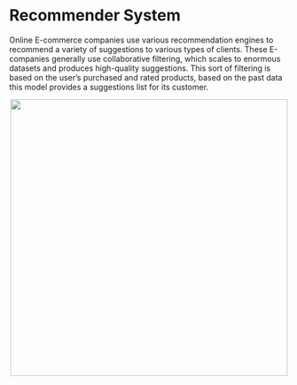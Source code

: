
# Recommender System

Online E-commerce companies use various recommendation engines to recommend a variety of suggestions to various types of clients. These E-companies generally use collaborative filtering, which scales to enormous datasets and produces high-quality suggestions. This sort of filtering is based on the user’s purchased and rated products, based on the past data this model provides a suggestions list for its customer.

<p align="center">
<img width=500px src="https://user-images.githubusercontent.com/66131928/168640179-8f4b821b-bc89-42c8-84d9-c541a7dc37af.png" ></img>
</p>

